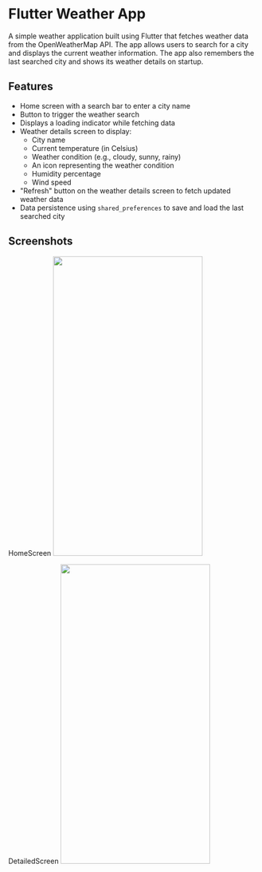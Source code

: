 # Flutter Weather App

A simple weather application built using Flutter that fetches weather data from the OpenWeatherMap API. The app allows users to search for a city and displays the current weather information. The app also remembers the last searched city and shows its weather details on startup.

## Features

- Home screen with a search bar to enter a city name
- Button to trigger the weather search
- Displays a loading indicator while fetching data
- Weather details screen to display:
  - City name
  - Current temperature (in Celsius)
  - Weather condition (e.g., cloudy, sunny, rainy)
  - An icon representing the weather condition
  - Humidity percentage
  - Wind speed
- "Refresh" button on the weather details screen to fetch updated weather data
- Data persistence using `shared_preferences` to save and load the last searched city

## Screenshots
HomeScreen
 <img src="https://github.com/Ajaykumaryadav-Aj/flutter_weather_app/assets/141110945/399b84f6-520c-4b25-b05b-6e357dfd4a3b" width="300" height="600">


DetailedScreen
 <img src="https://github.com/Ajaykumaryadav-Aj/flutter_weather_app/assets/141110945/d7b12807-5831-423c-9a4e-20fc4590d69a" width="300" height="600">






